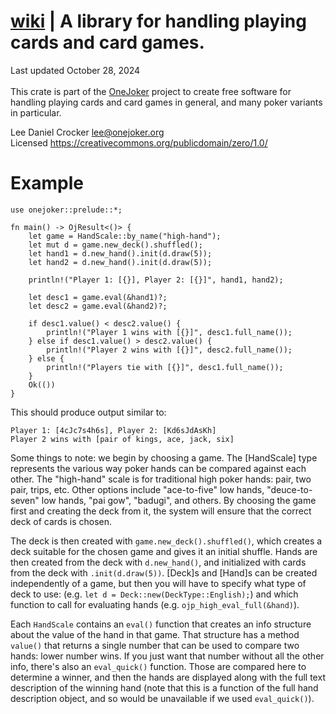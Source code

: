 # [wiki](https://github.com/lcrocker/ojpoker/wiki/Rust_Libraries) | A library for handling playing cards and card games.

Last updated October 28, 2024 \
\
This crate is part of the [OneJoker](https://onejoker.org) project
to create free software for handling playing cards and card games
in general, and many poker variants in particular.

Lee Daniel Crocker <lee@onejoker.org> \
Licensed <https://creativecommons.org/publicdomain/zero/1.0/>

# Example
```
use onejoker::prelude::*;

fn main() -> OjResult<()> {
    let game = HandScale::by_name("high-hand");
    let mut d = game.new_deck().shuffled();
    let hand1 = d.new_hand().init(d.draw(5));
    let hand2 = d.new_hand().init(d.draw(5));

    println!("Player 1: [{}], Player 2: [{}]", hand1, hand2);

    let desc1 = game.eval(&hand1)?;
    let desc2 = game.eval(&hand2)?;

    if desc1.value() < desc2.value() {
        println!("Player 1 wins with [{}]", desc1.full_name());
    } else if desc1.value() > desc2.value() {
        println!("Player 2 wins with [{}]", desc2.full_name());
    } else {
        println!("Players tie with [{}]", desc1.full_name());
    }
    Ok(())
}
```
This should produce output similar to:
```text
Player 1: [4cJc7s4h6s], Player 2: [Kd6sJdAsKh]
Player 2 wins with [pair of kings, ace, jack, six]
```
Some things to note: we begin by choosing a game.
The [HandScale] type represents the various way poker hands can be
compared against each other.
The "high-hand" scale is for traditional high poker hands: pair,
two pair, trips, etc.
Other options include "ace-to-five" low hands, "deuce-to-seven" low
hands, "pai gow", "badugi", and others.
By choosing the game first and creating the deck from it, the system
will ensure that the correct deck of cards is chosen.

The deck is then created with `game.new_deck().shuffled()`, which
creates a deck suitable for the chosen game and gives it an initial
shuffle.
Hands are then created from the deck with `d.new_hand()`, and
initialized with cards from the deck with `.init(d.draw(5))`.
[Deck]s and [Hand]s can be created independently of a game, but then
you will have to specify what type of deck to use: (e.g.
`let d = Deck::new(DeckType::English);`) and which function to call
for evaluating hands (e.g. `ojp_high_eval_full(&hand)`).

Each `HandScale` contains an `eval()` function that creates an info
structure about the value of the hand in that game.
That structure has a method `value()` that returns a single number
that can be used to compare two hands: lower number wins.
If you just want that number without all the other info, there's also
an `eval_quick()` function.
Those are compared here to determine a winner, and then the hands
are displayed along with the full text description of the winning
hand (note that this is a function of the full hand description object,
and so would be unavailable if we used `eval_quick()`).
